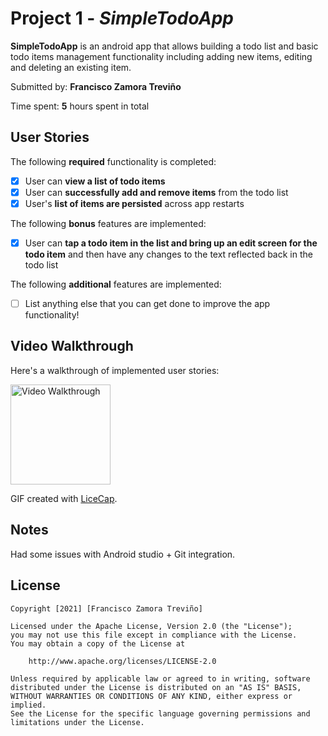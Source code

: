 # Project 1 - *SimpleTodoApp*

**SimpleTodoApp** is an android app that allows building a todo list and basic todo items management functionality including adding new items, editing and deleting an existing item.

Submitted by: **Francisco Zamora Treviño**

Time spent: **5** hours spent in total

## User Stories

The following **required** functionality is completed:

* [X] User can **view a list of todo items**
* [X] User can **successfully add and remove items** from the todo list
* [X] User's **list of items are persisted** across app restarts

The following **bonus** features are implemented:

* [X] User can **tap a todo item in the list and bring up an edit screen for the todo item** and then have any changes to the text reflected back in the todo list

The following **additional** features are implemented:

* [ ] List anything else that you can get done to improve the app functionality!

## Video Walkthrough

Here's a walkthrough of implemented user stories:

<img src='https://i.imgur.com/lGVKncQ.gif' title='Walkthrough' width='160px' alt='Video Walkthrough' />

GIF created with [LiceCap](https://www.cockos.com/licecap/).

## Notes

Had some issues with Android studio + Git integration.

## License

    Copyright [2021] [Francisco Zamora Treviño]

    Licensed under the Apache License, Version 2.0 (the "License");
    you may not use this file except in compliance with the License.
    You may obtain a copy of the License at

        http://www.apache.org/licenses/LICENSE-2.0

    Unless required by applicable law or agreed to in writing, software
    distributed under the License is distributed on an "AS IS" BASIS,
    WITHOUT WARRANTIES OR CONDITIONS OF ANY KIND, either express or implied.
    See the License for the specific language governing permissions and
    limitations under the License.
